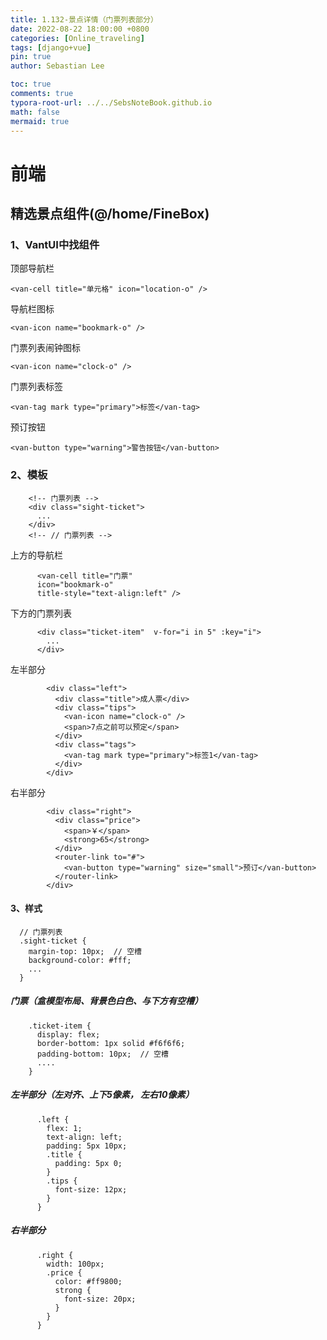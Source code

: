 ```yaml
---
title: 1.132-景点详情（门票列表部分）
date: 2022-08-22 18:00:00 +0800
categories: [Online_traveling]
tags: [django+vue]
pin: true
author: Sebastian Lee

toc: true
comments: true
typora-root-url: ../../SebsNoteBook.github.io
math: false
mermaid: true
---
```


# 前端

## 精选景点组件(@/home/FineBox)

### 1、VantUI中找组件

顶部导航栏

```
<van-cell title="单元格" icon="location-o" />
```

导航栏图标

```
<van-icon name="bookmark-o" />
```

门票列表闹钟图标

```
<van-icon name="clock-o" />
```

门票列表标签

```
<van-tag mark type="primary">标签</van-tag>
```

预订按钮

```
<van-button type="warning">警告按钮</van-button>
```

### 2、模板

```
    <!-- 门票列表 -->
    <div class="sight-ticket">
	  ...
    </div>
    <!-- // 门票列表 -->
```

上方的导航栏

```
      <van-cell title="门票"
      icon="bookmark-o"
      title-style="text-align:left" />
```

下方的门票列表

```
      <div class="ticket-item"  v-for="i in 5" :key="i">
        ...
      </div>
```

左半部分

```
        <div class="left">
          <div class="title">成人票</div>
          <div class="tips">
            <van-icon name="clock-o" />
            <span>7点之前可以预定</span>
          </div>
          <div class="tags">
            <van-tag mark type="primary">标签1</van-tag>
          </div>
        </div>
```

右半部分

```
        <div class="right">
          <div class="price">
            <span>￥</span>
            <strong>65</strong>
          </div>
          <router-link to="#">
            <van-button type="warning" size="small">预订</van-button>
          </router-link>
        </div>
```

#### 3、样式

```
  // 门票列表
  .sight-ticket {
    margin-top: 10px;  // 空槽
    background-color: #fff;
    ...
  }
```

##### 门票（盒模型布局、背景色白色、与下方有空槽）

```
    .ticket-item {
      display: flex;
      border-bottom: 1px solid #f6f6f6;
      padding-bottom: 10px;  // 空槽
      ....
    }
```

##### 左半部分（左对齐、上下5像素， 左右10像素）

```
      .left {
        flex: 1;
        text-align: left;
        padding: 5px 10px;
        .title {
          padding: 5px 0;
        }
        .tips {
          font-size: 12px;
        }
      }
```

##### 右半部分

```
      .right {
        width: 100px;
        .price {
          color: #ff9800;
          strong {
            font-size: 20px;
          }
        }
      }
```

